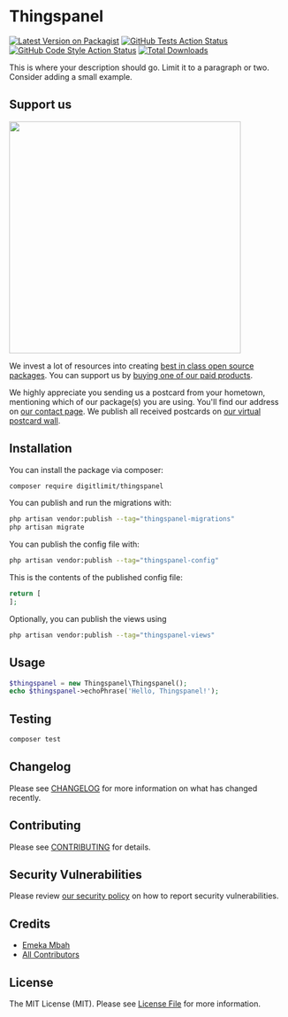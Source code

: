 # Thingspanel

[![Latest Version on Packagist](https://img.shields.io/packagist/v/digitlimit/thingspanel.svg?style=flat-square)](https://packagist.org/packages/digitlimit/thingspanel)
[![GitHub Tests Action Status](https://img.shields.io/github/actions/workflow/status/digitlimit/thingspanel/run-tests.yml?branch=main&label=tests&style=flat-square)](https://github.com/digitlimit/thingspanel/actions?query=workflow%3Arun-tests+branch%3Amain)
[![GitHub Code Style Action Status](https://img.shields.io/github/actions/workflow/status/digitlimit/thingspanel/fix-php-code-style-issues.yml?branch=main&label=code%20style&style=flat-square)](https://github.com/digitlimit/thingspanel/actions?query=workflow%3A"Fix+PHP+code+style+issues"+branch%3Amain)
[![Total Downloads](https://img.shields.io/packagist/dt/digitlimit/thingspanel.svg?style=flat-square)](https://packagist.org/packages/digitlimit/thingspanel)

This is where your description should go. Limit it to a paragraph or two. Consider adding a small example.

## Support us

[<img src="https://github-ads.s3.eu-central-1.amazonaws.com/thingspanel.jpg?t=1" width="419px" />](https://spatie.be/github-ad-click/thingspanel)

We invest a lot of resources into creating [best in class open source packages](https://spatie.be/open-source). You can support us by [buying one of our paid products](https://spatie.be/open-source/support-us).

We highly appreciate you sending us a postcard from your hometown, mentioning which of our package(s) you are using. You'll find our address on [our contact page](https://spatie.be/about-us). We publish all received postcards on [our virtual postcard wall](https://spatie.be/open-source/postcards).

## Installation

You can install the package via composer:

```bash
composer require digitlimit/thingspanel
```

You can publish and run the migrations with:

```bash
php artisan vendor:publish --tag="thingspanel-migrations"
php artisan migrate
```

You can publish the config file with:

```bash
php artisan vendor:publish --tag="thingspanel-config"
```

This is the contents of the published config file:

```php
return [
];
```

Optionally, you can publish the views using

```bash
php artisan vendor:publish --tag="thingspanel-views"
```

## Usage

```php
$thingspanel = new Thingspanel\Thingspanel();
echo $thingspanel->echoPhrase('Hello, Thingspanel!');
```

## Testing

```bash
composer test
```

## Changelog

Please see [CHANGELOG](CHANGELOG.md) for more information on what has changed recently.

## Contributing

Please see [CONTRIBUTING](CONTRIBUTING.md) for details.

## Security Vulnerabilities

Please review [our security policy](../../security/policy) on how to report security vulnerabilities.

## Credits

- [Emeka Mbah](https://github.com/digitlimit)
- [All Contributors](../../contributors)

## License

The MIT License (MIT). Please see [License File](LICENSE.md) for more information.
